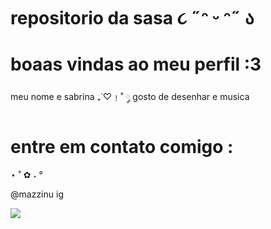 # repositorio da sasa   ૮ ˶ᵔ ᵕ ᵔ˶ ა

# boaas vindas ao meu perfil :3

meu nome e sabrina ₊˙♡﹗˚ ༘
gosto de desenhar e musica



# entre em contato comigo :
⋆    ˚  ✿ ˖  °
⠀⠀⠀⠀⠀⠀⠀⠀⠀⠀⠀⠀⠀⠀⠀⠀⠀⠀⠀⠀⠀

@mazzinu ig

![](https://i.giphy.com/media/v1.Y2lkPTc5MGI3NjExN2I4bWplMGM3ZWxxbmc2ZG8zdGwzYjl4a3h5YXFicTNxamN4N3NsYSZlcD12MV9pbnRlcm5hbF9naWZfYnlfaWQmY3Q9cw/a4Pt9iju5LUxUvktOf/giphy.gif)
